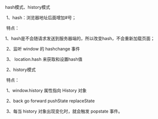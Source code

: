 hash模式、history模式

​    1、hash：浏览器地址后面增加#号；

​        特点：

​        1、hash是不会随请求发送到服务器端的，所以改变hash，不会重新加载页面；

​        2、监听 window 的 hashchange 事件

​        3、 location.hash 来获取和设置hash值

​    2、history模式

​        特点：

​         1、window.history 属性指向 History 对象

​        2、back go forward pushState   replaceState

​        3、每当 history 对象出现变化时，就会触发 popstate 事件。